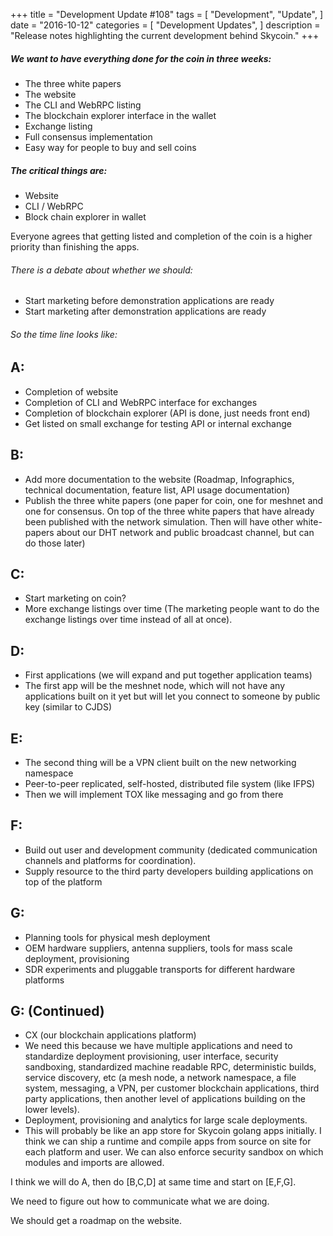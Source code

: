 +++
title = "Development Update #108"
tags = [
    "Development",
    "Update",
]
date = "2016-10-12"
categories = [
    "Development Updates",
]
description = "Release notes highlighting the current development behind Skycoin."
+++

##### We want to have everything done for the coin in three weeks:
- The three white papers
- The website
- The CLI and WebRPC listing
- The blockchain explorer interface in the wallet
- Exchange listing
- Full consensus implementation
- Easy way for people to buy and sell coins

##### The critical things are:
- Website
- CLI / WebRPC
- Block chain explorer in wallet

Everyone agrees that getting listed and completion of the coin is a higher priority than finishing the apps.

###### There is a debate about whether we should:
- Start marketing before demonstration applications are ready
- Start marketing after demonstration applications are ready

###### So the time line looks like:

## A:
- Completion of website
- Completion of CLI and WebRPC interface for exchanges
- Completion of blockchain explorer (API is done, just needs front end)
- Get listed on small exchange for testing API or internal exchange

## B:
- Add more documentation to the website (Roadmap, Infographics, technical documentation, feature list, API usage documentation)
- Publish the three white papers (one paper for coin, one for meshnet and one for consensus. On top of the three white papers that have already been published with the network simulation. Then will have other white-papers about our DHT network and public broadcast channel, but can do those later)

## C:
- Start marketing on coin?
- More exchange listings over time (The marketing people want to do the exchange listings over time instead of all at once).

## D:
- First applications (we will expand and put together application teams)
- The first app will be the meshnet node, which will not have any applications built on it yet but will let you connect to someone by public key (similar to CJDS)

## E:
- The second thing will be a VPN client built on the new networking namespace
- Peer-to-peer replicated, self-hosted, distributed file system (like IFPS)
- Then we will implement TOX like messaging and go from there

## F:
- Build out user and development community (dedicated communication channels and platforms for coordination).
- Supply resource to the third party developers building applications on top of the platform

## G:
- Planning tools for physical mesh deployment
- OEM hardware suppliers, antenna suppliers, tools for mass scale deployment, provisioning
- SDR experiments and pluggable transports for different hardware platforms

## G: (Continued)
- CX (our blockchain applications platform)
- We need this because we have multiple applications and need to standardize deployment provisioning, user interface, security sandboxing, standardized machine readable RPC, deterministic builds, service discovery, etc (a mesh node, a network namespace, a file system, messaging, a VPN, per customer blockchain applications, third party applications, then another level of applications building on the lower levels).
- Deployment, provisioning and analytics for large scale deployments.
- This will probably be like an app store for Skycoin golang apps initially. I think we can ship a runtime and compile apps from source on site for each platform and user. We can also enforce security sandbox on which modules and imports are allowed.

I think we will do A, then do [B,C,D] at same time and start on [E,F,G].

We need to figure out how to communicate what we are doing.

We should get a roadmap on the website.
